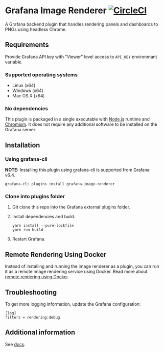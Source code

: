 # Grafana Image Renderer [![CircleCI](https://circleci.com/gh/grafana/grafana-image-renderer.svg?style=svg)](https://circleci.com/gh/grafana/grafana-image-renderer)

A Grafana backend plugin that handles rendering panels and dashboards to PNGs using headless Chrome.

## Requirements

Provide Grafana API key with "Viewer" level access to `API_KEY` environmant variable.


### Supported operating systems

- Linux (x64)
- Windows (x64)
- Mac OS X (x64)

### No dependencies

This plugin is packaged in a single executable with [Node.js](https://nodejs.org/) runtime and [Chromium](https://www.chromium.org/Home). It does not require any additional software to be installed on the Grafana server.

## Installation

### Using grafana-cli

**NOTE:** Installing this plugin using grafana-cli is supported from Grafana v6.4.

```
grafana-cli plugins install grafana-image-renderer
```

### Clone into plugins folder

1. Git clone this repo into the Grafana external plugins folder.
2. Install dependencies and build.

    ```
    yarn install --pure-lockfile
    yarn run build
    ```

3. Restart Grafana.

## Remote Rendering Using Docker

Instead of installing and running the image renderer as a plugin, you can run it as a remote image rendering service using Docker. Read more about [remote rendering using Docker](https://github.com/grafana/grafana-image-renderer/blob/master/docs/remote_rendering_using_docker.md).

## Troubleshooting

To get more logging information, update the Grafana configuration:

```
[log]
filters = rendering:debug
```

## Additional information

See [docs](https://github.com/grafana/grafana-image-renderer/blob/master/docs/index.md).
